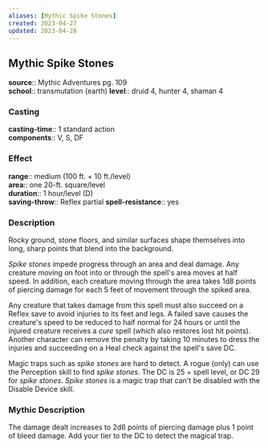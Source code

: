 ```yaml
---
aliases: [Mythic Spike Stones]
created: 2023-04-27
updated: 2023-04-28
---
```


## Mythic Spike Stones

**source**:: Mythic Adventures pg. 109  
**school**:: transmutation (earth)
**level**:: druid 4, hunter 4, shaman 4

### Casting

**casting-time**:: 1 standard action  
**components**:: V, S, DF

### Effect

**range**:: medium (100 ft. + 10 ft./level)  
**area**:: one 20-ft. square/level  
**duration**:: 1 hour/level (D)  
**saving-throw**:: Reflex partial
**spell-resistance**:: yes

### Description

Rocky ground, stone floors, and similar surfaces shape themselves into long, sharp points that blend into the background.  
  
*Spike stones* impede progress through an area and deal damage. Any creature moving on foot into or through the spell's area moves at half speed. In addition, each creature moving through the area takes 1d8 points of piercing damage for each 5 feet of movement through the spiked area.  
  
Any creature that takes damage from this spell must also succeed on a Reflex save to avoid injuries to its feet and legs. A failed save causes the creature's speed to be reduced to half normal for 24 hours or until the injured creature receives a *cure* spell (which also restores lost hit points). Another character can remove the penalty by taking 10 minutes to dress the injuries and succeeding on a Heal check against the spell's save DC.  
  
Magic traps such as *spike stones* are hard to detect. A rogue (only) can use the Perception skill to find *spike stones*. The DC is 25 + spell level, or DC 29 for *spike stones*. *Spike stones* is a magic trap that can't be disabled with the Disable Device skill.

### Mythic Description

The damage dealt increases to 2d6 points of piercing damage plus 1 point of bleed damage. Add your tier to the DC to detect the magical trap.

